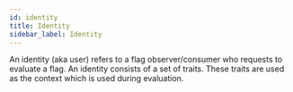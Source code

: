 ```yaml
---
id: identity
title: Identity
sidebar_label: Identity
---
```


An identity (aka user) refers to a flag observer/consumer who requests to evaluate a flag. An identity consists of a set of traits. These traits are used as the context which is used during evaluation.
